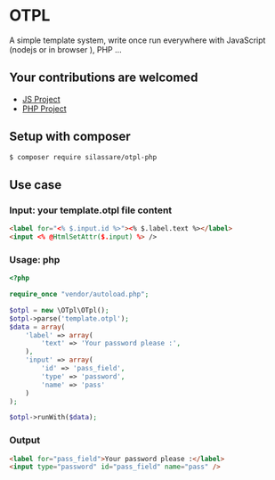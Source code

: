 # OTPL

A simple template system, write once run everywhere with JavaScript (nodejs or in browser ), PHP ...

## Your contributions are welcomed

-   [JS Project](https://github.com/silassare/otpl-js/)
-   [PHP Project](https://github.com/silassare/otpl-php/)

## Setup with composer

```sh
$ composer require silassare/otpl-php
```

## Use case

### Input: your template.otpl file content

```html
<label for="<% $.input.id %>"><% $.label.text %></label>
<input <% @HtmlSetAttr($.input) %> />
```

### Usage: php

```php
<?php

require_once "vendor/autoload.php";

$otpl = new \OTpl\OTpl();
$otpl->parse('template.otpl');
$data = array(
	'label' => array(
		'text' => 'Your password please :',
	),
	'input' => array(
		'id' => 'pass_field',
		'type' => 'password',
		'name' => 'pass'
	)
);

$otpl->runWith($data);

```

### Output

```html
<label for="pass_field">Your password please :</label>
<input type="password" id="pass_field" name="pass" />
```
